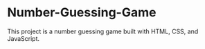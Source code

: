# Number-Guessing-Game
This project is a number guessing game built with HTML, CSS, and JavaScript.
